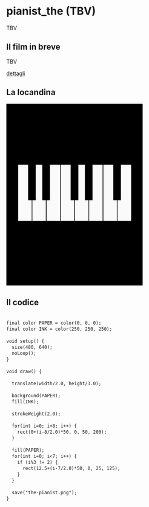 # pianist_the (TBV)

TBV

## Il film in breve
TBV

[dettagli](TBV)

## La locandina
<img src="the-pianist.png"  width="360px" title="pianist_the">


## Il codice
```processing

final color PAPER = color(0, 0, 0);
final color INK = color(250, 250, 250);

void setup() {
  size(480, 640);
  noLoop();
}

void draw() {
  
  translate(width/2.0, height/3.0);
  
  background(PAPER);
  fill(INK);
  
  strokeWeight(2.0);
  
  for(int i=0; i<8; i++) {
    rect(0+(i-8/2.0)*50, 0, 50, 200);
  }
  
  fill(PAPER);
  for(int i=0; i<7; i++) {
    if (i%3 != 2) {
      rect(12.5+(i-7/2.0)*50, 0, 25, 125);
    }
  }
  
  save("the-pianist.png");
}
```

